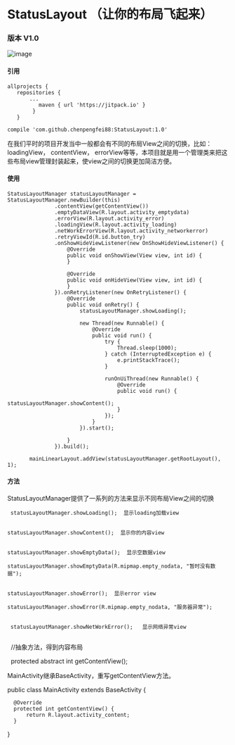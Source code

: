 # StatusLayout （让你的布局飞起来）
### 版本 V1.0

 ![image](https://github.com/chenpengfei88/StatusLayout/blob/master/app/src/main/res/drawable/hao.gif)
 
#### 引用
 ```
allprojects {
	repositories {
		...
	       maven { url 'https://jitpack.io' }
	     }
	}
 
compile 'com.github.chenpengfei88:StatusLayout:1.0'
 ```


在我们平时的项目开发当中一般都会有不同的布局View之间的切换，比如：loadingView， contentView， errorView等等，本项目就是用一个管理类来把这些布局view管理封装起来，使view之间的切换更加简洁方便。

#### 使用
 ```
 StatusLayoutManager statusLayoutManager = StatusLayoutManager.newBuilder(this)
                .contentView(getContentView())
                .emptyDataView(R.layout.activity_emptydata)
                .errorView(R.layout.activity_error)
                .loadingView(R.layout.activity_loading)
                .netWorkErrorView(R.layout.activity_networkerror)
                .retryViewId(R.id.button_try)
                .onShowHideViewListener(new OnShowHideViewListener() {
                    @Override
                    public void onShowView(View view, int id) {
                    }

                    @Override
                    public void onHideView(View view, int id) {
                    }
                }).onRetryListener(new OnRetryListener() {
                    @Override
                    public void onRetry() {
                        statusLayoutManager.showLoading();

                        new Thread(new Runnable() {
                            @Override
                            public void run() {
                                try {
                                    Thread.sleep(1000);
                                } catch (InterruptedException e) {
                                    e.printStackTrace();
                                }

                                runOnUiThread(new Runnable() {
                                    @Override
                                    public void run() {
                                        statusLayoutManager.showContent();
                                    }
                                });
                            }
                        }).start();

                    }
                }).build();

        mainLinearLayout.addView(statusLayoutManager.getRootLayout(), 1);
 ```

#### 方法

 StatusLayoutManager提供了一系列的方法来显示不同布局View之间的切换
 
  ```
   statusLayoutManager.showLoading();  显示loading加载view
  
  
  statusLayoutManager.showContent();  显示你的内容view
  
  
  statusLayoutManager.showEmptyData();  显示空数据view
  
  statusLayoutManager.showEmptyData(R.mipmap.empty_nodata, "暂时没有数据");
  
  
  statusLayoutManager.showError();  显示error view
  
  statusLayoutManager.showError(R.mipmap.empty_nodata, "服务器异常");
  
 
   statusLayoutManager.showNetWorkError();   显示网络异常view
   
   ```
 
   
   
   //抽象方法，得到内容布局
   
   protected abstract int getContentView();
   
   
   
      
   MainActivity继承BaseActivity，重写getContentView方法。
     
   public class MainActivity extends BaseActivity {

      @Override
      protected int getContentView() {
          return R.layout.activity_content;
      }

   }
